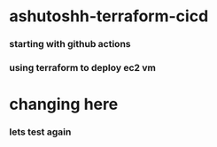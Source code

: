 # ashutoshh-terraform-cicd

### starting with github actions 

### using terraform to deploy ec2 vm
# changing here 

### lets test again 